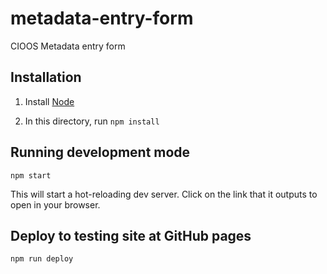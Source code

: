 # metadata-entry-form

CIOOS Metadata entry form

## Installation

1) Install [Node](https://nodejs.org/en/download/)

2) In this directory, run `npm install`

## Running development mode

`npm start`

This will start a hot-reloading dev server. Click on the link that it outputs to open in your browser.

## Deploy to testing site at GitHub pages

`npm run deploy`
